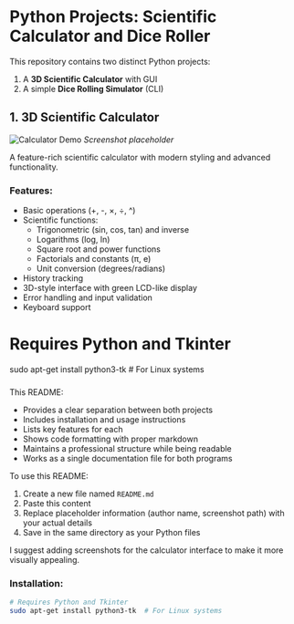 # Python Projects: Scientific Calculator and Dice Roller

This repository contains two distinct Python projects:
1. A **3D Scientific Calculator** with GUI
2. A simple **Dice Rolling Simulator** (CLI)

## 1. 3D Scientific Calculator

![Calculator Demo](calculator_screenshot.png) *Screenshot placeholder*

A feature-rich scientific calculator with modern styling and advanced functionality.

### Features:
- Basic operations (+, -, ×, ÷, ^)
- Scientific functions:
  - Trigonometric (sin, cos, tan) and inverse
  - Logarithms (log, ln)
  - Square root and power functions
  - Factorials and constants (π, e)
  - Unit conversion (degrees/radians)
- History tracking
- 3D-style interface with green LCD-like display
- Error handling and input validation
- Keyboard support

# Requires Python and Tkinter
sudo apt-get install python3-tk  # For Linux systems


### 
This README:
- Provides a clear separation between both projects
- Includes installation and usage instructions
- Lists key features for each
- Shows code formatting with proper markdown
- Maintains a professional structure while being readable
- Works as a single documentation file for both programs

To use this README:
1. Create a new file named `README.md`
2. Paste this content
3. Replace placeholder information (author name, screenshot path) with your actual details
4. Save in the same directory as your Python files

I suggest adding screenshots for the calculator interface to make it more visually appealing.

### Installation:
```bash
# Requires Python and Tkinter
sudo apt-get install python3-tk  # For Linux systems
